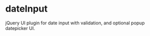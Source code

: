 dateInput
=========

jQuery UI plugin for date input with validation, and optional popup datepicker UI.